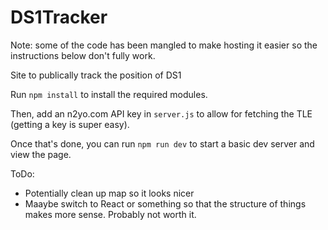 # DS1Tracker
Note: some of the code has been mangled to make hosting it easier so the instructions below don't fully work.

Site to publically track the position of DS1

Run `npm install` to install the required modules.

Then, add an n2yo.com API key in `server.js` to allow for fetching the TLE (getting a key is super easy).

Once that's done, you can run `npm run dev` to start a basic dev server and view the page.

ToDo: 
* Potentially clean up map so it looks nicer
* Maaybe switch to React or something so that the structure of things makes more sense. Probably not worth it.
